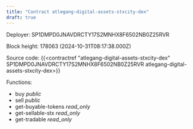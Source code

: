 ```yaml
---
title: "Contract atlegang-digital-assets-stxcity-dex"
draft: true
---
```

Deployer: SP1DMPD0JNAVDRCTY17S2MNHX8F6502NB0Z25RVR


 



Block height: 178063 (2024-10-31T08:17:38.000Z)

Source code: {{<contractref "atlegang-digital-assets-stxcity-dex" SP1DMPD0JNAVDRCTY17S2MNHX8F6502NB0Z25RVR atlegang-digital-assets-stxcity-dex>}}

Functions:

* buy _public_
* sell _public_
* get-buyable-tokens _read_only_
* get-sellable-stx _read_only_
* get-tradable _read_only_
